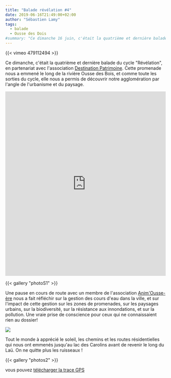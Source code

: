 ```yaml
---
title: "Balade révélation #4"
date: 2019-06-16T21:49:00+02:00
author: "Sébastien Lamy"
tags:
  - balade
  - Ousse des Dois
#summary: "Ce dimanche 16 juin, c'était la quatrième et dernière balade du cycle 'Révélation', en partenariat avec l'association Destination Patrimoine. Cette promenade nous a emmené le long de la rivière Ousse des Bois, et comme toute les sorties du cycle, elle nous a permis de découvrir  notre agglomération par l'angle de l'urbanisme et du paysage."
---
```


{{< vimeo 479112494 >}}

Ce dimanche, c'était la quatrième et dernière balade du cycle "Révélation", en 
partenariat avec l'association [Destination Patrimoine]. Cette promenade nous a 
emmené le long de la rivière Ousse des Bois, et comme toute les sorties
du cycle, elle nous a permis de découvrir  notre agglomération par l'angle 
de l'urbanisme et du paysage.

<iframe width="100%" height="580px" src="https://www.openrunner.com/route/10113494/embed/fr/49776b54646268666a682f794e4855497371787042774549507a7956444b6363792b69725974334467576f3d3a3a139e064ea4adc2fc94c1d4293ea3b841" frameborder="0" allowfullscreen></iframe>	

{{< gallery "photoS1" >}}

Une pause en cours de route avec un membre de l'association [Anim'Ousse-ère] 
nous a fait réfléchir sur la gestion des cours d'eau dans la ville, et sur
l'impact de cette gestion sur les zones de promenades, sur les paysages
urbains, sur la biodiversité, sur la résistance aux innondations, et sur la 
pollution. Une vraie prise de conscience pour ceux qui ne connaissaient rien au
dossier!

![](animousseere.jpg)

Tout le monde à apprécié le soleil, les chemins et les routes résidentielles
qui nous ont emmenés jusqu'au lac des Carolins avant de revenir le long du
Laü. On ne quitte plus les ruisseaux !

{{< gallery "photos2" >}}

vous pouvez [télécharger la trace GPS](balade-revelation-4.gpx)

[Destination Patrimoine]: http://destinationpatrimoine.fr
[Anim'Ousse-ère]: http://animousseere.fr
